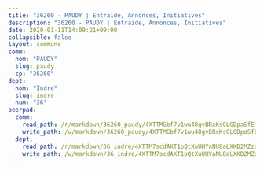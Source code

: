 ```yaml
---
title: "36260 - PAUDY | Entraide, Annonces, Initiatives"
description: "36260 - PAUDY | Entraide, Annonces, Initiatives"
date: 2020-01-11T14:09:21+09:00
collapsible: false
layout: commune
comm:
  nom: "PAUDY"
  slug: paudy
  cp: "36260"
dept:
  nom: "Indre"
  slug: indre
  num: "36"
peerpad:
  comm:
    read_path: /r/markdown/36260_paudy/4XTTMGbf7v1wu48gvBRxKsCLGDpaSfEfSgLLxbX7u25nRnTZ7
    write_path: /w/markdown/36260_paudy/4XTTMGbf7v1wu48gvBRxKsCLGDpaSfEfSgLLxbX7u25nRnTZ7-K3TgUcYiS3h9iGe7JaR5zoGFhUdv29Wjv4SaaxjdDKSYrezjZLqbqoVvMFUhHNqmBiCB5TXkrsAcWoRg3F4DU9UpZtFti7Jwc1ZYqVxYLDKzr7f25cNfCHoF2Foa1rNLjdESftQM
  dept:
    read_path: /r/markdown/36_indre/4XTTM7scdAKT1pQtXuUHYaNU8aLXKD2MZzUyDRUiaoLJH1te1
    write_path: /w/markdown/36_indre/4XTTM7scdAKT1pQtXuUHYaNU8aLXKD2MZzUyDRUiaoLJH1te1-K3TgUJm9AdSDNtPtmMKFa5Tiw77X4i7zf6CsTYrtgVdahxAwuJV6RAfi8dWyH9wrbVDRxjX7knrwwECg7WApeuWQ945kurMeJLQeKJv4CQZseab78J3HMioZhgr2H44E9b6FqBoT
---
```


